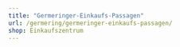 ```yaml
---
title: "Germeringer-Einkaufs-Passagen"
url: /germering/germeringer-einkaufs-passagen/
shop: Einkaufszentrum
---
```

